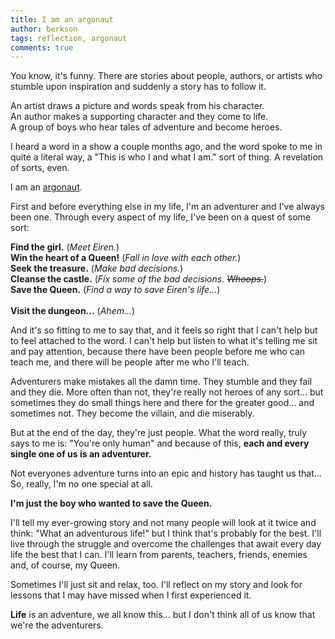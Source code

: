 ```yaml
---
title: I am an argonaut
author: berkson
tags: reflection, argonaut
comments: true
---
```


You know, it's funny. There are stories about people, authors, or artists who stumble upon inspiration and suddenly a story has to follow it.

An artist draws a picture and words speak from his character.<br>
An author makes a supporting character and they come to life.<br>
A group of boys who hear tales of adventure and become heroes.<br>

I heard a word in a show a couple months ago, and the word spoke to me in quite a literal way, a "This is who I and what I am." sort of thing.  A revelation of sorts, even.

I am an [argonaut](http://theargonauts.com/about/what-is-an-argonaut.shtml).

First and before everything else in my life, I'm an adventurer and I've always been one.  Through every aspect of my life, I've been on a quest of some sort:

**Find the girl.** (*Meet Eiren.*)<br>
**Win the heart of a Queen!** (*Fall in love with each other.*)<br>
**Seek the treasure.** (*Make bad decisions.*)<br>
**Cleanse the castle.** (*Fix some of the bad decisions. ~~Whoops.~~*)<br>
**Save the Queen.** (*Find a way to save Eiren's life...*)<br><br>
**Visit the dungeon...** (*Ahem...*)<br>

And it's so fitting to me to say that, and it feels so right that I can't help but to feel attached to the word.  I can't help but listen to what it's telling me sit and pay attention, because there have been people before me who can teach me, and there will be people after me who I'll teach.

Adventurers make mistakes all the damn time.  They stumble and they fail and they die.  More often than not, they're really not heroes of any sort... but sometimes they do small things here and there for the greater good... and sometimes not.  They become the villain, and die miserably.

But at the end of the day, they're just people.  What the word really, truly says to me is: "You're only human" and because of this, **each and every single one of us is an adventurer.**

Not everyones adventure turns into an epic and history has taught us that... So, really, I'm no one special at all.

**I'm just the boy who wanted to save the Queen.**

I'll tell my ever-growing story and not many people will look at it twice and think: "What an adventurous life!" but I think that's probably for the best.  I'll live through the struggle and overcome the challenges that await every day life the best that I can.  I'll learn from parents, teachers, friends, enemies and, of course, my Queen.

Sometimes I'll just sit and relax, too.  I'll reflect on my story and look for lessons that I may have missed when I first experienced it.

**Life** is an adventure, we all know this... but I don't think all of us know that we're the adventurers.
